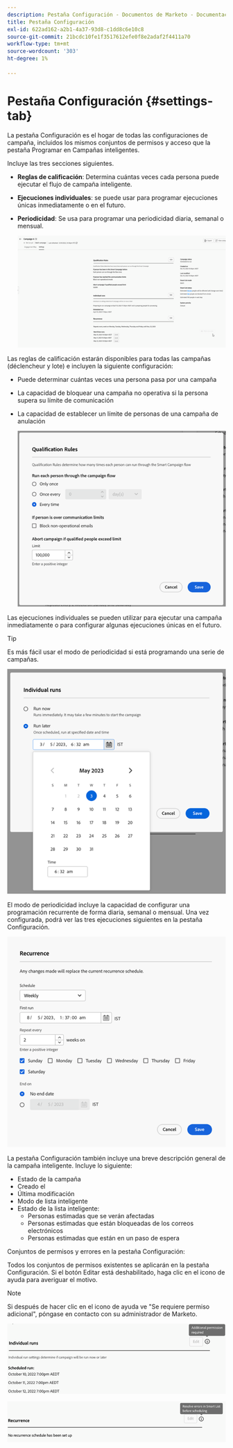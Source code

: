 ```yaml
---
description: Pestaña Configuración - Documentos de Marketo - Documentación del producto
title: Pestaña Configuración
exl-id: 622ad162-a2b1-4a37-93d8-c1dd8c6e10c8
source-git-commit: 21bcdc10fe1f3517612efe0f8e2adaf2f4411a70
workflow-type: tm+mt
source-wordcount: '303'
ht-degree: 1%

---
```


# Pestaña Configuración {#settings-tab}

La pestaña Configuración es el hogar de todas las configuraciones de campaña, incluidos los mismos conjuntos de permisos y acceso que la pestaña Programar en Campañas inteligentes.

Incluye las tres secciones siguientes.

* **Reglas de calificación**: Determina cuántas veces cada persona puede ejecutar el flujo de campaña inteligente.

* **Ejecuciones individuales**: se puede usar para programar ejecuciones únicas inmediatamente o en el futuro.

* **Periodicidad**: Se usa para programar una periodicidad diaria, semanal o mensual.

  ![](assets/settings-tab-1.png)

Las reglas de calificación estarán disponibles para todas las campañas (déclencheur y lote) e incluyen la siguiente configuración:

* Puede determinar cuántas veces una persona pasa por una campaña
* La capacidad de bloquear una campaña no operativa si la persona supera su límite de comunicación
* La capacidad de establecer un límite de personas de una campaña de anulación

  ![](assets/settings-tab-2.png)

Las ejecuciones individuales se pueden utilizar para ejecutar una campaña inmediatamente o para configurar algunas ejecuciones únicas en el futuro.

>[!TIP]
>
>Es más fácil usar el modo de periodicidad si está programando una serie de campañas.

![](assets/settings-tab-3.png)

El modo de periodicidad incluye la capacidad de configurar una programación recurrente de forma diaria, semanal o mensual. Una vez configurada, podrá ver las tres ejecuciones siguientes en la pestaña Configuración.

![](assets/settings-tab-4.png)

La pestaña Configuración también incluye una breve descripción general de la campaña inteligente. Incluye lo siguiente:

* Estado de la campaña
* Creado el
* Última modificación
* Modo de lista inteligente
* Estado de la lista inteligente:
   * Personas estimadas que se verán afectadas
   * Personas estimadas que están bloqueadas de los correos electrónicos
   * Personas estimadas que están en un paso de espera

Conjuntos de permisos y errores en la pestaña Configuración:

Todos los conjuntos de permisos existentes se aplicarán en la pestaña Configuración. Si el botón Editar está deshabilitado, haga clic en el icono de ayuda para averiguar el motivo.

>[!NOTE]
>
>Si después de hacer clic en el icono de ayuda ve &quot;Se requiere permiso adicional&quot;, póngase en contacto con su administrador de Marketo.

![](assets/settings-tab-5.png)

![](assets/settings-tab-6.png)

